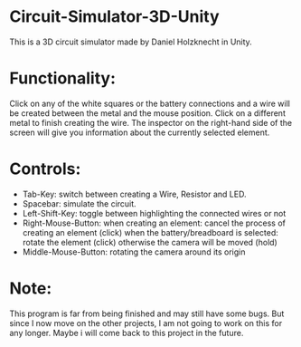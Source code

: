 # Circuit-Simulator-3D-Unity
This is a 3D circuit simulator made by Daniel Holzknecht in Unity.

# Functionality:
Click on any of the white squares or the battery connections and a wire will be created between the metal and the mouse position. 
Click on a different metal to finish creating the wire.
The inspector on the right-hand side of the screen will give you information about the currently selected element.

# Controls:
- Tab-Key: switch between creating a Wire, Resistor and LED.
- Spacebar: simulate the circuit.
- Left-Shift-Key: toggle between highlighting the connected wires or not
- Right-Mouse-Button: 
    when creating an element: cancel the process of creating an element (click)
    when the battery/breadboard is selected: rotate the element (click)
    otherwise the camera will be moved (hold)
- Middle-Mouse-Button:
    rotating the camera around its origin
    
# Note:
This program is far from being finished and may still have some bugs. But since I now move on the other projects, I am not going to work on this for any longer.
Maybe i will come back to this project in the future.
